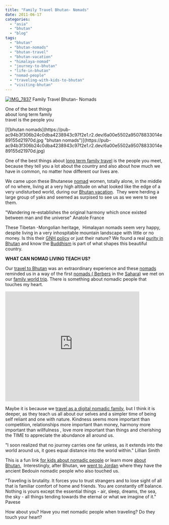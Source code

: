 ```yaml
---
title: "Family Travel Bhutan- Nomads"
date: 2011-06-17
categories: 
  - "asia"
  - "bhutan"
  - "blog"
tags: 
  - "bhutan"
  - "bhutan-nomads"
  - "bhutan-travel"
  - "bhutan-vacation"
  - "himalaya-nomad"
  - "journey-to-bhutan"
  - "life-in-bhutan"
  - "nomad-people"
  - "traveling-with-kids-to-bhutan"
  - "visiting-bhutan"
---
```


[![IMG_7837](https://pub-ac94b3f306b24c0dba4238943c97f2e1.r2.dev/6a00e5502a95078833014e89155ce5970d.jpg "IMG_7837")](https://pub-ac94b3f306b24c0dba4238943c97f2e1.r2.dev/6a00e5502a95078833014e89155ce5970d.jpg) Family Travel Bhutan- Nomads

One of the best things  
about long term family  
travel is the people you

<!--more--> [![bhutan nomads](https://pub-ac94b3f306b24c0dba4238943c97f2e1.r2.dev/6a00e5502a95078833014e89155d21970d.jpg "bhutan nomads")](https://pub-ac94b3f306b24c0dba4238943c97f2e1.r2.dev/6a00e5502a95078833014e89155d21970d.jpg)  
  
  
One of the best things about [long term family travel](http://soultravelers3new.local/2010/04/around-the-world-family-travel-soultravelers3-digital-nomad-global-international-family-travel.html "long term family travel") is the people you meet, because they tell you a lot about the country and also about how much we have in common, no matter how different our lives are.  
  
We came upon these Bhutanese [nomad](http://en.wikipedia.org/wiki/Nomad "nomad") women, totally alone, in the middle of no where, living at a very high altitude on what looked like the edge of a very undisturbed world, during our [Bhutan vacation](http://soultravelers3new.local/2011/05/family-vacation-in-bhutan.html "bhutan vacation").  They were herding a large group of yaks and seemed as surpised to see us as we were to see them.

"Wandering re-establishes the original harmony which once existed between man and the universe" Anatole France

  
  
These Tibetan -Mongolian heritage,  Himalayan nomads seem very happy, despite living in a very inhospitable mountain landscape with little or no money. Is this their [GNH policy](http://en.wikipedia.org/wiki/Gross_national_happiness "Bhutan gross natioanl happiness policy GNH") or just their nature? We found a real [purity in Bhutan](http://soultravelers3new.local/2009/04/how-to-travel-the-world-as-a-digital-nomad-family.html "purity bhutan travel mother and child") and know the [Buddhism](http://soultravelers3new.local/2011/05/buddhist-bhutan-bliss.html "buddhism in Bhutan") is part of what shapes this beautiful country.  
  
**WHAT CAN NOMAD LIVING TEACH US?**  
  
Our [travel to Bhutan](http://soultravelers3new.local/2011/05/travel-to-bhutan-.html "travel to bhutan") was an extraordinary experience and these [nomads](http://travel.nationalgeographic.com/travel/countries/nomads-photos/ "nomads") reminded us in a way of the first [nomads ( Berbers](http://soultravelers3new.local/2007/04/nomad-berber-li.html "nomads berber in sahara") in the [Sahara)](http://soultravelers3new.local/2008/12/sahara-dream.html "sahara dream family vacation") we met on our [family world trip](http://soultravelers3new.local/2010/04/around-the-world-family-travel-soultravelers3-digital-nomad-global-international-family-travel.html "family world trip"). There is something about nomadic people that touches my heart.  
  

<iframe src="http://www.youtube.com/embed/IrrAFDt9W_U?rel=0" width="425" frameborder="0" height="349"></iframe>

  
  
Maybe it is because we [travel as a digital nomadic family](http://soultravelers3new.local/2009/04/how-to-travel-the-world-as-a-digital-nomad-family.html "travel as a digital nomad family"), but I think it is deeper, as they teach us all about our selves and a simpler time of being self reliant and one with nature. Kindness seems more important than competition, relationships more important than money, harmony more important than willfulness , love more important than things and cherishing the TIME to appreciate the abundance all around us.  
  
  
"I soon realized that no journey carries one far unless, as it extends into the world around us, it goes equal distance into the world within." Lillian Smith

This is a fun link [for kids about nomadic people](http://www.historyforkids.org/learn/government/nomads.htm "kids learn nomadic people") or learn more [about Bhutan.](http://www.tourism.gov.bt/ "learn about bhutan")  Interestingly, after Bhutan, we [went to Jordan](http://soultravelers3new.local/2011/06/family-vacation-petra-wow-.html "Jordan family vacation petra") where they have the ancient Bedouin nomadic people who also touched us.

  
  
"Traveling is brutality. It forces you to trust strangers and to lose sight of all that is familiar comfort of home and friends. You are constantly off balance. Nothing is yours except the essential things - air, sleep, dreams, the sea, the sky - all things tending towards the eternal or what we imagine of it." Pavese  
  
  
How about you? Have you met nomadic people when traveling? Do they touch your heart?
